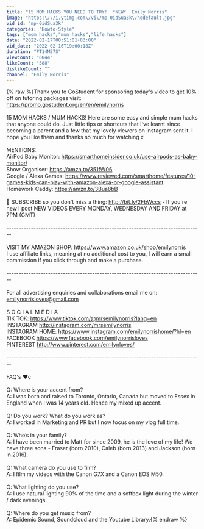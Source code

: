 ```yaml
---
title: "15 MOM HACKS YOU NEED TO TRY!  *NEW*  Emily Norris"
image: "https:\/\/i.ytimg.com\/vi\/mp-0idSua3k\/hqdefault.jpg"
vid_id: "mp-0idSua3k"
categories: "Howto-Style"
tags: ["mom hacks","mum hacks","life hacks"]
date: "2022-02-17T00:51:01+03:00"
vid_date: "2022-02-16T19:00:18Z"
duration: "PT14M57S"
viewcount: "6044"
likeCount: "588"
dislikeCount: ""
channel: "Emily Norris"
---
```

{% raw %}Thank you to GoStudent for sponsoring today's video to get 10% off on tutoring packages visit: <a rel="nofollow" target="blank" href="https://promo.gostudent.org/en/en/emilynorris">https://promo.gostudent.org/en/en/emilynorris</a><br /><br />15 MOM HACKS / MUM HACKS! Here are some easy and simple mum hacks that anyone could do.  Just little tips or shortcuts that I've learnt since becoming a parent and a few that my lovely viewers on Instagram sent it. I hope you like them and thanks so much for watching x<br /><br />MENTIONS: <br />AirPod Baby Monitor: <a rel="nofollow" target="blank" href="https://smarthomeinsider.co.uk/use-airpods-as-baby-monitor/">https://smarthomeinsider.co.uk/use-airpods-as-baby-monitor/</a><br />Show Organiser: <a rel="nofollow" target="blank" href="https://amzn.to/351fW06">https://amzn.to/351fW06</a><br />Google / Alexa Games: <a rel="nofollow" target="blank" href="https://www.reviewed.com/smarthome/features/10-games-kids-can-play-with-amazon-alexa-or-google-assistant">https://www.reviewed.com/smarthome/features/10-games-kids-can-play-with-amazon-alexa-or-google-assistant</a><br />Homework Caddy: <a rel="nofollow" target="blank" href="https://amzn.to/3Bua8bB">https://amzn.to/3Bua8bB</a><br /><br />🔴 SUBSCRIBE so you don't miss a thing: <a rel="nofollow" target="blank" href="http://bit.ly/2FbWccs">http://bit.ly/2FbWccs</a> - If you're new I post NEW VIDEOS EVERY MONDAY, WEDNESDAY AND FRIDAY at 7PM (GMT)  <br /><br />--------------------------------------------------------------------------------<br /><br />VISIT MY AMAZON SHOP: <a rel="nofollow" target="blank" href="https://www.amazon.co.uk/shop/emilynorris">https://www.amazon.co.uk/shop/emilynorris</a><br />I use affiliate links, meaning at no additional cost to you, I will earn a small commission if you click through and make a purchase.<br /><br />--------------------------------------------------------------------------------<br /><br />For all advertising enquiries and collaborations email me on: emilynorrisloves@gmail.com<br /><br />S O C I A L   M E D I A<br />TIK TOK: <a rel="nofollow" target="blank" href="https://www.tiktok.com/@mrsemilynorris?lang=en">https://www.tiktok.com/@mrsemilynorris?lang=en</a><br />INSTAGRAM <a rel="nofollow" target="blank" href="http://instagram.com/mrsemilynorris">http://instagram.com/mrsemilynorris</a><br />INSTAGRAM HOME: <a rel="nofollow" target="blank" href="https://www.instagram.com/emilynorrishome/?hl=en">https://www.instagram.com/emilynorrishome/?hl=en</a><br />FACEBOOK <a rel="nofollow" target="blank" href="https://www.facebook.com/emilynorrisloves">https://www.facebook.com/emilynorrisloves</a><br />PINTEREST <a rel="nofollow" target="blank" href="http://www.pinterest.com/emilynloves/">http://www.pinterest.com/emilynloves/</a><br /><br />--------------------------------------------------------------------------------<br /><br />FAQ's ❤c<br /><br />Q: Where is your accent from?<br />A: I was born and raised to Toronto, Ontario, Canada but moved to Essex in England when I was 14 years old. Hence my mixed up accent.<br /><br />Q: Do you work? What do you work as?<br />A: I worked in Marketing and PR but I now focus on my vlog full time.<br /><br />Q: Who’s in your family?<br />A: I have been married to Matt for since 2009, he is the love of my life! We have three sons - Fraser (born 2010), Caleb (born 2013) and Jackson (born in 2016).<br /><br />Q: What camera do you use to film?<br />A: I film my videos with the Canon G7X and a Canon EOS M50.<br /><br />Q: What lighting do you use?<br />A: I use natural lighting 90% of the time and a softbox light during the winter / dark evenings.<br /><br />Q: Where do you get music from? <br />A: Epidemic Sound, Soundcloud and the Youtube Library.{% endraw %}
